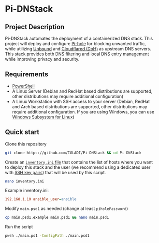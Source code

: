 # Pi-DNStack

## Project Description

Pi-DNStack automates the deployment of a containerized DNS stack. This project will deploy and configure [Pi-hole](https://docs.pi-hole.net) for blocking unwanted traffic, while utilizing [Unbound](https://unbound.docs.nlnetlabs.nl/en/latest/) and [Cloudflared (DoH)](https://developers.cloudflare.com/1.1.1.1/encryption/dns-over-https/) as upstream DNS servers. This stack provides both DNS filtering and local DNS entry management while improving privacy and security.

## Requirements

-   [PowerShell](https://learn.microsoft.com/en-us/powershell/scripting/install/installing-powershell?view=powershell-7.4)
-   A Linux Server (Debian and RedHat based distributions are supported, other distributions may require additional configuration)
-   A Linux Workstation with SSH access to your server (Debian, RedHat and Arch based distributions are supported, other distributions may require additional configuration. If you are using Windows, you can use [Windows Subsystem for Linux](https://docs.microsoft.com/en-us/windows/wsl/install))

## Quick start

Clone this repository

```bash
git clone https://github.com/IGLADI/Pi-DNStack && cd Pi-DNStack
```

Create an [`inventory.ini` file](https://docs.ansible.com/ansible/latest/collections/ansible/builtin/ini_inventory.html) that contains the list of hosts where you want to deploy this stack and the user (we recommend using a dedicated user with [SSH key pairs](https://help.ubuntu.com/community/SSH/OpenSSH/Keys)) that will be used by this script.

```bash
nano inventory.ini
```

Example inventory.ini:

```ini
192.168.1.10 ansible_user=ansible
```

Modify `main.psd1` as needed (change at least `piholePassword`)

```bash
cp main.psd1.example main.psd1 && nano main.psd1
```

Run the script

```bash
pwsh ./main.ps1 -ConfigPath ./main.psd1
```
